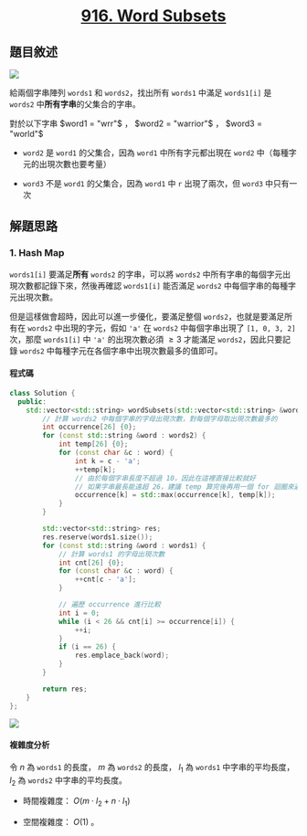 # <center> [916. Word Subsets](https://leetcode.com/problems/word-subsets/description/) </center>

## 題目敘述

[![](https://i.imgur.com/3d3Ri4I.png)](https://i.imgur.com/3d3Ri4I.png)

給兩個字串陣列 `words1` 和 `words2`，找出所有 `words1` 中滿足 `words1[i]` 是 `words2` 中**所有字串**的父集合的字串。

對於以下字串 $word1 = "wrr"$ ， $word2 = "warrior"$ ， $word3 = "world"$

- `word2` 是 `word1` 的父集合，因為 `word1` 中所有字元都出現在 `word2` 中（每種字元的出現次數也要考量）

- `word3` 不是 `word1` 的父集合，因為 `word1` 中 `r` 出現了兩次，但 `word3` 中只有一次

## 解題思路

### 1. Hash Map

`words1[i]` 要滿足**所有** `words2` 的字串，可以將 `words2` 中所有字串的每個字元出現次數都記錄下來，然後再確認 `words1[i]` 能否滿足 `words2` 中每個字串的每種字元出現次數。

但是這樣做會超時，因此可以進一步優化，要滿足整個 `words2`，也就是要滿足所有在 `words2` 中出現的字元，假如 `'a'` 在 `words2` 中每個字串出現了 `[1, 0, 3, 2]` 次，那麼 `words1[i]` 中 `'a'` 的出現次數必須 $\geq 3$ 才能滿足 `words2`，因此只要記錄 `words2` 中每種字元在各個字串中出現次數最多的值即可。

#### 程式碼

```cpp {.line-numbers}
class Solution {
  public:
    std::vector<std::string> wordSubsets(std::vector<std::string> &words1, std::vector<std::string> &words2) {
        // 計算 words2 中每個字串的字母出現次數，對每個字母取出現次數最多的
        int occurrence[26] {0};
        for (const std::string &word : words2) {
            int temp[26] {0};
            for (const char &c : word) {
                int k = c - 'a';
                ++temp[k];
                // 由於每個字串長度不超過 10，因此在這裡直接比較就好
                // 如果字串最長能遠超 26，建議 temp 算完後再用一個 for 迴圈來遍歷比較
                occurrence[k] = std::max(occurrence[k], temp[k]);
            }
        }

        std::vector<std::string> res;
        res.reserve(words1.size());
        for (const std::string &word : words1) {
            // 計算 words1 的字母出現次數
            int cnt[26] {0};
            for (const char &c : word) {
                ++cnt[c - 'a'];
            }

            // 遍歷 occurrence 進行比較
            int i = 0;
            while (i < 26 && cnt[i] >= occurrence[i]) {
                ++i;
            }
            if (i == 26) {
                res.emplace_back(word);
            }
        }

        return res;
    }
};
```

[![](https://i.imgur.com/V6Nr2mr.png)](https://i.imgur.com/V6Nr2mr.png)

#### 複雜度分析

令 $n$ 為 `words1` 的長度， $m$ 為 `words2` 的長度， $l_1$ 為 `words1` 中字串的平均長度， $l_2$ 為 `words2` 中字串的平均長度。

- 時間複雜度： $O(m \cdot l_2 + n \cdot l_1)$

- 空間複雜度： $O(1)$ 。
